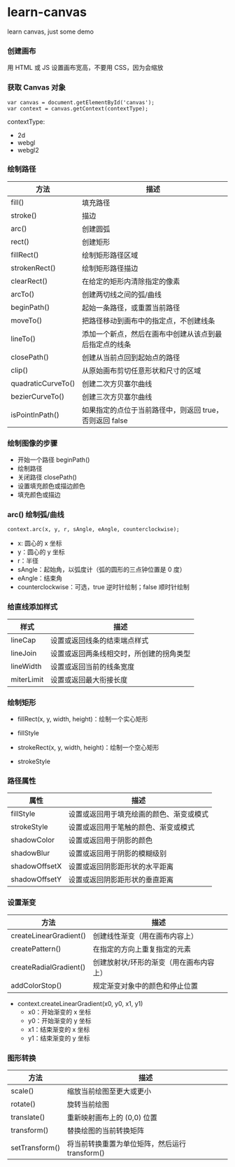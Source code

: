 # learn-canvas
learn canvas, just some demo

### 创建画布

用 HTML 或 JS 设置画布宽高，不要用 CSS，因为会缩放

### 获取 Canvas 对象

```
var canvas = document.getElementById('canvas');
var context = canvas.getContext(contextType);
```

contextType: 
+ 2d
+ webgl
+ webgl2

### 绘制路径

| 方法 | 描述 |
| ---- | ---- |
| fill() | 填充路径 |
| stroke() | 描边 |
| arc() | 创建圆弧 |
| rect() | 创建矩形 |
| fillRect() | 绘制矩形路径区域 |
| strokenRect() | 绘制矩形路径描边 |
| clearRect() | 在给定的矩形内清除指定的像素 |
| arcTo() | 创建两切线之间的弧/曲线 |
| beginPath() | 起始一条路径，或重置当前路径 |
| moveTo() | 把路径移动到画布中的指定点，不创建线条 |
| lineTo() | 添加一个新点，然后在画布中创建从该点到最后指定点的线条 |
| closePath() | 创建从当前点回到起始点的路径 |
| clip() | 从原始画布剪切任意形状和尺寸的区域 | 
| quadraticCurveTo() | 创建二次方贝塞尔曲线 |
| bezierCurveTo() | 创建三次方贝塞尔曲线 |
| isPointInPath() | 如果指定的点位于当前路径中，则返回 true，否则返回 false |

### 绘制图像的步骤

+ 开始一个路径 beginPath()
+ 绘制路径
+ 关闭路径 closePath()
+ 设置填充颜色或描边颜色
+ 填充颜色或描边

### arc() 绘制弧/曲线

```
context.arc(x, y, r, sAngle, eAngle, counterclockwise);
```

+ x: 圆心的 x 坐标
+ y：圆心的 y 坐标
+ r：半径
+ sAngle：起始角，以弧度计（弧的圆形的三点钟位置是 0 度）
+ eAngle：结束角
+ counterclockwise：可选，true 逆时针绘制；false 顺时针绘制

### 给直线添加样式

| 样式 | 描述 |
| ---- | ---- |
| lineCap | 设置或返回线条的结束端点样式 |
| lineJoin | 设置或返回两条线相交时，所创建的拐角类型 |
| lineWidth | 设置或返回当前的线条宽度 |
| miterLimit | 设置或返回最大衔接长度 | 

### 绘制矩形

+ fillRect(x, y, width, height)：绘制一个实心矩形
+ fillStyle


+ strokeRect(x, y, width, height)：绘制一个空心矩形
+ strokeStyle

### 路径属性

| 属性 | 描述 |
| ---- | ---- |
| fillStyle | 设置或返回用于填充绘画的颜色、渐变或模式 |
| strokeStyle | 设置或返回用于笔触的颜色、渐变或模式 |
| shadowColor | 设置或返回用于阴影的颜色 |
| shadowBlur | 设置或返回用于阴影的模糊级别 |
| shadowOffsetX | 设置或返回阴影距形状的水平距离 |
| shadowOffsetY | 设置或返回阴影距形状的垂直距离 | 

### 设置渐变

| 方法 | 描述 |
| ---- | ---- |
| createLinearGradient() | 创建线性渐变（用在画布内容上）|
| createPattern() | 在指定的方向上重复指定的元素 |
| createRadialGradient() | 创建放射状/环形的渐变（用在画布内容上）|
| addColorStop() | 规定渐变对象中的颜色和停止位置 |

+ context.createLinearGradient(x0, y0, x1, y1)
    - x0：开始渐变的 x 坐标
    - y0：开始渐变的 y 坐标
    - x1：结束渐变的 x 坐标
    - y1：结束渐变的 y 坐标


### 图形转换

| 方法 | 描述 |
| ---- | ---- |
| scale() | 缩放当前绘图至更大或更小 |
| rotate() | 旋转当前绘图 |
| translate() | 重新映射画布上的 (0,0) 位置 |
| transform() | 替换绘图的当前转换矩阵 |
| setTransform() | 将当前转换重置为单位矩阵，然后运行 transform() | 



